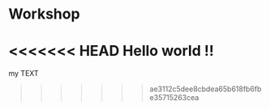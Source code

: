 # Workshop
<<<<<<< HEAD
Hello world !!
=======


my TEXT 
>>>>>>> ae3112c5dee8cbdea65b618fb6fbe35715263cea

